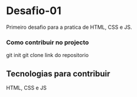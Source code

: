 # Desafio-01
Primeiro desafio para a pratica de HTML, CSS e JS.

### Como contribuir no projecto
 git init 
 git clone link do repositorio 

## Tecnologias para contribuir
   HTML, CSS e JS 
   
